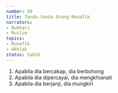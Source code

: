 ```yaml
---
number: 20
title: Tanda-tanda Orang Munafik
narrators:
- Bukhari
- Muslim
topics:
- Munafik
- Akhlak
status: Sahih
---
```


1. Apabila dia bercakap, dia berbohong
2. Apabila dia dipercayai, dia mengkhianati
3. Apabila dia berjanji, dia mungkiri

